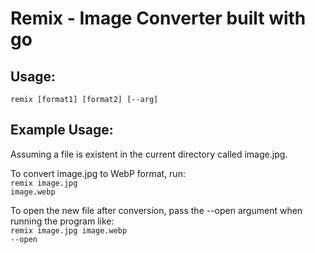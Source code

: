 # Remix - Image Converter built with go

## Usage:
<code>remix [format1] [format2] [--arg]</code>

## Example Usage:
Assuming a file is existent in the current directory called image.jpg.

To convert image.jpg to WebP format, run:
<br>
<code>remix image.jpg image.webp</code>

To open the new file after conversion, pass the --open argument when running the program like:
<br>
<code>remix image.jpg image.webp --open</code>
